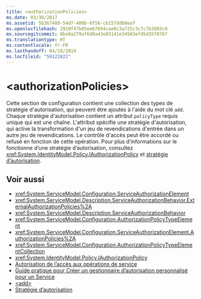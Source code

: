 ```yaml
---
title: <authorizationPolicies>
ms.date: 03/30/2017
ms.assetid: 5b367489-54d7-408b-8f56-cb157dd68eaf
ms.openlocfilehash: 2910f47b85ee67694cae0c3a725c3c7c7b3803c0
ms.sourcegitcommit: 0be8a279af6d8a43e03141e349d3efd5d35f8767
ms.translationtype: HT
ms.contentlocale: fr-FR
ms.lasthandoff: 04/18/2019
ms.locfileid: "59122822"
---
```

# <a name="authorizationpolicies"></a>\<authorizationPolicies>
Cette section de configuration contient une collection des types de stratégie d'autorisation, qui peuvent être ajoutés à l'aide du mot clé `add`. Chaque stratégie d'autorisation contient un attribut `policyType` requis unique qui est une chaîne. L'attribut spécifie une stratégie d'autorisation, qui active la transformation d'un jeu de revendications d'entrée dans un autre jeu de revendications. Le contrôle d'accès peut être accordé ou refusé en fonction de cette opération. Pour plus d’informations sur le fonctionne d’une stratégie d’autorisation, consultez <xref:System.IdentityModel.Policy.IAuthorizationPolicy> et [stratégie d’autorisation](../../../../../docs/framework/wcf/samples/authorization-policy.md).  
  
## <a name="see-also"></a>Voir aussi

- <xref:System.ServiceModel.Configuration.ServiceAuthorizationElement>
- <xref:System.ServiceModel.Description.ServiceAuthorizationBehavior.ExternalAuthorizationPolicies%2A>
- <xref:System.ServiceModel.Description.ServiceAuthorizationBehavior>
- <xref:System.ServiceModel.Configuration.AuthorizationPolicyTypeElement>
- <xref:System.ServiceModel.Configuration.ServiceAuthorizationElement.AuthorizationPolicies%2A>
- <xref:System.ServiceModel.Configuration.AuthorizationPolicyTypeElementCollection>
- <xref:System.IdentityModel.Policy.IAuthorizationPolicy>
- [Autorisation de l’accès aux opérations de service](../../../../../docs/framework/wcf/samples/authorizing-access-to-service-operations.md)
- [Guide pratique pour Créer un gestionnaire d’autorisation personnalisé pour un Service](../../../../../docs/framework/wcf/extending/how-to-create-a-custom-authorization-manager-for-a-service.md)
- [\<add>](../../../../../docs/framework/configure-apps/file-schema/wcf/add-of-authorizationpolicies.md)
- [Stratégie d’autorisation](../../../../../docs/framework/wcf/samples/authorization-policy.md)
